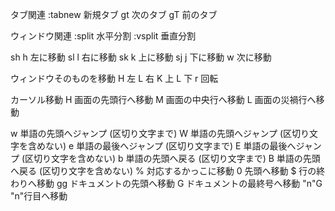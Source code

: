タブ関連
:tabnew  新規タブ
gt       次のタブ
gT       前のタブ

ウィンドウ関連
:split  水平分割
:vsplit  垂直分割

sh <C-w>h  左に移動
sl <C-w>l  右に移動
sk <C-w>k  上に移動
sj <C-w>j  下に移動
<C-w>w  次に移動

ウィンドウそのものを移動
<C-w>H  左
<C-w>L  右
<C-w>K  上
<C-w>L  下
<C-w>r  回転

カーソル移動
H     画面の先頭行へ移動
M     画面の中央行へ移動
L     画面の災禍行へ移動

w     単語の先頭へジャンプ (区切り文字まで)
W     単語の先頭へジャンプ (区切り文字を含めない)
e     単語の最後へジャンプ (区切り文字まで)
E     単語の最後へジャンプ (区切り文字を含めない)
b     単語の先頭へ戻る (区切り文字まで)
B     単語の先頭へ戻る (区切り文字を含めない)
%     対応するかっこに移動
0     先頭へ移動
$     行の終わりへ移動
gg    ドキュメントの先頭へ移動
G     ドキュメントの最終号へ移動
"n"G  "n"行目へ移動

